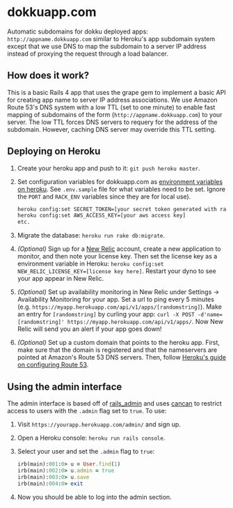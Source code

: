dokkuapp.com
============

Automatic subdomains for dokku deployed apps: `http://appname.dokkuapp.com` similar to 
Heroku's app subdomain system except that we use DNS to map the subdomain to a server IP
address instead of proxying the request through a load balancer.

How does it work?
-----------------

This is a basic Rails 4 app that uses the grape gem to implement a basic API for creating app 
name to server IP address associations. We use Amazon Route 53's DNS system with a low TTL 
(set to one minute) to enable fast mapping of subdomains of the form 
(`http://appname.dokkuapp.com`) to your server. The low TTL forces DNS servers to requery for
the address of the subdomain. However, caching DNS server may override this TTL setting.

Deploying on Heroku
-------------------

1. Create your heroku app and push to it: `git push heroku master`.
2. Set configuration variables for dokkuapp.com as [environment variables on heroku][1]. 
   See `.env.sample` file for what variables need to be set. Ignore the `PORT` and `RACK_ENV` 
   variables since they are for local use).

   ```bash    
   heroku config:set SECRET_TOKEN=[your secret token generated with rake secret]
   heroku config:set AWS_ACCESS_KEY=[your aws access key]
   etc.
   ```
   
3. Migrate the database: `heroku run rake db:migrate`.
4. *(Optional)* Sign up for a [New Relic][2] account, create a new application to monitor, and
   then note your license key. Then set the license key as a environment variable in Heroku: 
   `heroku config:set NEW_RELIC_LICENSE_KEY=[license key here]`. Restart your dyno to see your
   app appear in New Relic.
5. *(Optional)* Set up availability monitoring in New Relic under Settings -> Availability 
   Monitoring for your app. Set a url to ping every 5 minutes (e.g. 
   `https://myapp.herokuapp.com/api/v1/apps/[randomstring]`). Make an entry for `[randomstring]`
   by curling your app: `curl -X POST -d'name=[randomstring]' https://myapp.herokuapp.com/api/v1/apps/`.
   Now New Relic will send you an alert if your app goes down!
6. *(Optional)* Set up a custom domain that points to the heroku app. First, make sure that
   the domain is registered and that the nameservers are pointed at Amazon's Route 53 DNS 
   servers. Then, follow [Heroku's guide on configuring Route 53][3].


[1]: https://devcenter.heroku.com/articles/config-vars
[2]: https://newrelic.com/
[3]: https://devcenter.heroku.com/articles/route-53#naked-root-domain

Using the admin interface
-------------------------

The admin interface is based off of [rails_admin][4] and uses [cancan][5] to restrict access 
to users with the `.admin` flag set to `true`. To use:

1. Visit `https://yourapp.herokuapp.com/admin/` and sign up.
2. Open a Heroku console: `heroku run rails console`.
3. Select your user and set the `.admin` flag to `true`:

   ```ruby
   irb(main):001:0> u = User.find(1)
   irb(main):002:0> u.admin = true
   irb(main):003:0> u.save
   irb(main):004:0> exit
   ```

4. Now you should be able to log into the admin section.

[4]: https://github.com/sferik/rails_admin
[5]: https://github.com/ryanb/cancan
